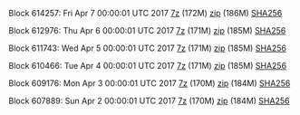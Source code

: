 Block 614257: Fri Apr  7 00:00:01 UTC 2017 [7z](https://transfer.sh/14EkFj/bootstrap.dat.20170407.7z) (172M) [zip](https://transfer.sh/BdH6l/bootstrap.dat.20170407.zip) (186M) [SHA256](https://transfer.sh/zWT62/sha256.txt)

Block 612976: Thu Apr  6 00:00:01 UTC 2017 [7z](https://transfer.sh/tn3D9/bootstrap.dat.20170406.7z) (171M) [zip](https://transfer.sh/sqvjq/bootstrap.dat.20170406.zip) (185M) [SHA256](https://transfer.sh/mhsWo/sha256.txt)

Block 611743: Wed Apr  5 00:00:01 UTC 2017 [7z](https://transfer.sh/5zYJS/bootstrap.dat.20170405.7z) (171M) [zip](https://transfer.sh/SzI8o/bootstrap.dat.20170405.zip) (185M) [SHA256](https://transfer.sh/xHDNg/sha256.txt)

Block 610466: Tue Apr  4 00:00:01 UTC 2017 [7z](https://transfer.sh/7eFVK/bootstrap.dat.20170404.7z) (171M) [zip](https://transfer.sh/QdQJO/bootstrap.dat.20170404.zip) (185M) [SHA256](https://transfer.sh/UZe63/sha256.txt)

Block 609176: Mon Apr  3 00:00:01 UTC 2017 [7z](https://transfer.sh/45N3Y/bootstrap.dat.20170403.7z) (170M) [zip](https://transfer.sh/qb5L2/bootstrap.dat.20170403.zip) (184M) [SHA256](https://transfer.sh/uhG6q/sha256.txt)

Block 607889: Sun Apr  2 00:00:01 UTC 2017 [7z](https://transfer.sh/Hw54C/bootstrap.dat.20170402.7z) (170M) [zip](https://transfer.sh/VQcCp/bootstrap.dat.20170402.zip) (184M) [SHA256](https://transfer.sh/rmxZ9/sha256.txt)
